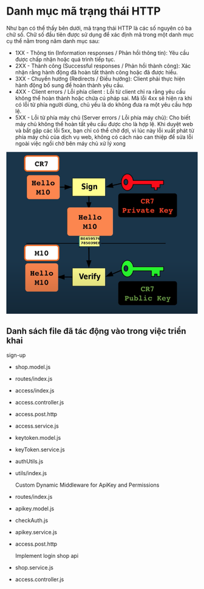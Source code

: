# Danh mục mã trạng thái HTTP

Như bạn có thể thấy bên dưới, mã trạng thái HTTP là các số nguyên có ba chữ số. Chữ số đầu tiên được sử dụng để xác định mã trong một danh mục cụ thể nằm trong năm danh mục sau:

* 1XX - Thông tin (Information responses / Phản hồi thông tin): Yêu cầu được chấp nhận hoặc quá trình tiếp tục.
* 2XX - Thành công (Successful responses / Phản hồi thành công): Xác nhận rằng hành động đã hoàn tất thành công hoặc đã được hiểu.
* 3XX - Chuyển hướng (Redirects / Điều hướng): Client phải thực hiện hành động bổ sung để hoàn thành yêu cầu.
* 4XX - Client errors / Lỗi phía client : Lỗi từ client chỉ ra rằng yêu cầu không thể hoàn thành hoặc chứa cú pháp sai. Mã lỗi 4xx sẽ hiện ra khi có lỗi từ phía người dùng, chủ yếu là do không đưa ra một yêu cầu hợp lệ.
* 5XX - Lỗi từ phía máy chủ (Server errors / Lỗi phía máy chủ): Cho biết máy chủ không thể hoàn tất yêu cầu được cho là hợp lệ. Khi duyệt web và bắt gặp các lỗi 5xx, bạn chỉ có thể chờ đợi, vì lúc này lỗi xuất phát từ phía máy chủ của dịch vụ web, không có cách nào can thiệp để sửa lỗi ngoài việc ngồi chờ bên máy chủ xử lý xong

![algorithm symmetry](image-1.png)

## Danh sách file đã tác động vào trong việc triển khai

  sign-up

* shop.model.js
* routes/index.js
* access/index.js
* access.controller.js
* access.post.http
* access.service.js
* keytoken.model.js
* keyToken.service.js
* authUtils.js
* utils/index.js

  Custom Dynamic Middleware for ApiKey and Permissions

* routes/index.js
* apikey.model.js
* checkAuth.js
* apikey.service.js
* access.post.http

  Implement login shop api

* shop.service.js
* access.controller.js
